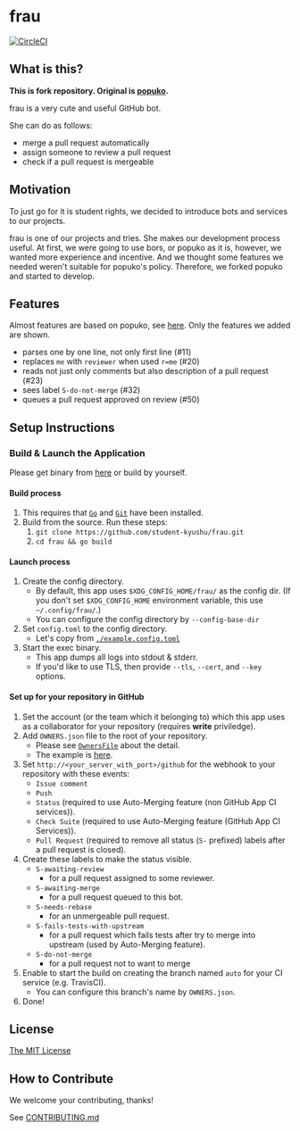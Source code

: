 # frau

[![CircleCI](https://circleci.com/gh/student-kyushu/frau/tree/master.svg?style=svg)](https://circleci.com/gh/student-kyushu/frau/tree/master)

## What is this?

**This is fork repository. Original is [popuko](https://github.com/voyagegroup/popuko).**

frau is a very cute and useful GitHub bot.

She can do as follows:

* merge a pull request automatically
* assign someone to review a pull request
* check if a pull request is mergeable

## Motivation

To just go for it is student rights, we decided to introduce bots and services to our projects.

frau is one of our projects and tries. She makes our development process useful. At first, we were going to use bors, or popuko as it is, however, we wanted more experience and incentive. And we thought some features we needed weren't suitable for popuko's policy. Therefore, we forked popuko and started to develop.

## Features

Almost features are based on popuko, see [here](https://github.com/voyagegroup/popuko#features). Only the features we added are shown.

* parses one by one line, not only first line (#11)
* replaces `me` with `reviewer` when used `r=me` (#20)
* reads not just only comments but also description of a pull request (#23)
* sees label `S-do-not-merge` (#32)
* queues a pull request approved on review (#50)

## Setup Instructions

### Build & Launch the Application

Please get binary from [here](https://github.com/student-kyushu/frau/releases) or build by yourself.

#### Build process

1. This requires that [`Go`](https://github.com/golang/go) and [`Git`](https://git-scm.com/) have been installed.
2. Build from the source. Run these steps:
    1. `git clone https://github.com/student-kyushu/frau.git`
    2. `cd frau && go build`

#### Launch process

1. Create the config directory.
    * By default, this app uses `$XDG_CONFIG_HOME/frau/` as the config dir.
        (If you don't set `$XDG_CONFIG_HOME` environment variable, this use `~/.config/frau/`.)
    * You can configure the config directory by `--config-base-dir`
2. Set `config.toml` to the config directory.
    * Let's copy from [`./example.config.toml`](./example.config.toml)
3. Start the exec binary.
    * This app dumps all logs into stdout & stderr.
    * If you'd like to use TLS, then provide `--tls`, `--cert`, and `--key` options.

#### Set up for your repository in GitHub

1. Set the account (or the team which it belonging to) which this app uses as a collaborator
    for your repository (requires __write__ priviledge).
2. Add `OWNERS.json` file to the root of your repository.
    * Please see [`OwnersFile`](./setting/ownersfile.go) about the detail.
    * The example is [here](./OWNERS.json).
3. Set `http://<your_server_with_port>/github` for the webhook to your repository with these events:
    * `Issue comment`
    * `Push`
    * `Status` (required to use Auto-Merging feature (non GitHub App CI services)).
    * `Check Suite` (required to use Auto-Merging feature (GitHub App CI Services)).
    * `Pull Request` (required to remove all status (`S-` prefixed) labels after a pull request is closed).
4. Create these labels to make the status visible.
    * `S-awaiting-review`
        * for a pull request assigned to some reviewer.
    * `S-awaiting-merge`
        * for a pull request queued to this bot.
    * `S-needs-rebase`
        * for an unmergeable pull request.
    * `S-fails-tests-with-upstream`
        * for a pull request which fails tests after try to merge into upstream (used by Auto-Merging feature).
    * `S-do-not-merge`
        * for a pull request not to want to merge
5. Enable to start the build on creating the branch named `auto` for your CI service (e.g. TravisCI).
    * You can configure this branch's name by `OWNERS.json`.
6. Done!

## License

[The MIT License](https://github.com/student-kyushu/frau/blob/master/LICENSE.MIT)

## How to Contribute

We welcome your contributing, thanks!

See [CONTRIBUTING.md](https://github.com/student-kyushu/frau/blob/master/CONTRIBUTING.md)
